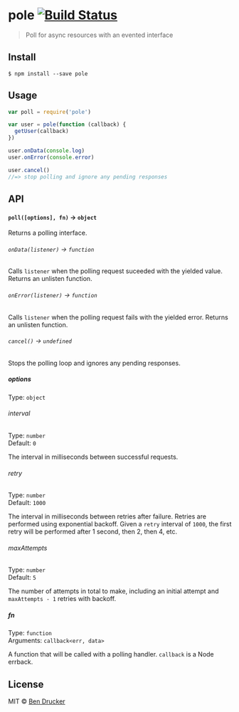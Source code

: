 # pole [![Build Status](https://travis-ci.org/bendrucker/pole.svg?branch=master)](https://travis-ci.org/bendrucker/pole)

> Poll for async resources with an evented interface


## Install

```
$ npm install --save pole
```


## Usage

```js
var poll = require('pole')

var user = pole(function (callback) {
  getUser(callback)  
})

user.onData(console.log)
user.onError(console.error)

user.cancel()
//=> stop polling and ignore any pending responses
```

## API

#### `poll([options], fn)` -> `object`

Returns a polling interface.

###### `onData(listener)` -> `function`

Calls `listener` when the polling request suceeded with the yielded value. Returns an unlisten function.

###### `onError(listener)` -> `function`

Calls `listener` when the polling request fails with the yielded error. Returns an unlisten function.

###### `cancel()` -> `undefined`

Stops the polling loop and ignores any pending responses.

##### options

Type: `object`

###### interval

Type: `number`  
Default: `0`

The interval in milliseconds between successful requests. 

###### retry

Type: `number`  
Default: `1000`

The interval in milliseconds between retries after failure. Retries are performed using exponential backoff. Given a `retry` interval of `1000`, the first retry will be performed after 1 second, then 2, then 4, etc.

###### maxAttempts

Type: `number`  
Default: `5`

The number of attempts in total to make, including an initial attempt and `maxAttempts - 1` retries with backoff.

##### fn

Type: `function`  
Arguments: `callback<err, data>`

A function that will be called with a polling handler. `callback` is a Node errback.


## License

MIT © [Ben Drucker](http://bendrucker.me)
